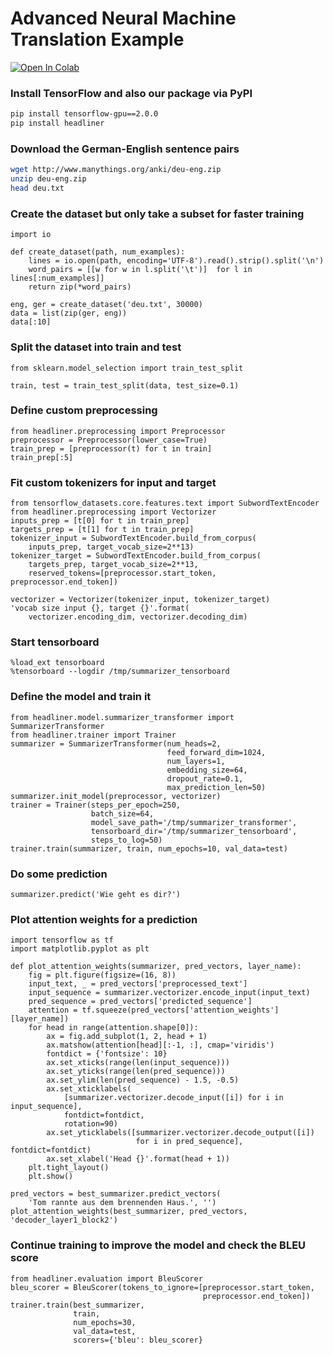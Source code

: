 # Advanced Neural Machine Translation Example

[![Open In Colab](https://colab.research.google.com/assets/colab-badge.svg)](https://colab.research.google.com/github/as-ideas/headliner/blob/master/notebooks/Advanced_Neural_Machine_Translation_Example.ipynb)

### Install TensorFlow and also our package via PyPI
```bash
pip install tensorflow-gpu==2.0.0
pip install headliner
```

### Download the German-English sentence pairs
```bash
wget http://www.manythings.org/anki/deu-eng.zip
unzip deu-eng.zip
head deu.txt
```

### Create the dataset but only take a subset for faster training
```
import io

def create_dataset(path, num_examples):
    lines = io.open(path, encoding='UTF-8').read().strip().split('\n')
    word_pairs = [[w for w in l.split('\t')]  for l in lines[:num_examples]]
    return zip(*word_pairs)

eng, ger = create_dataset('deu.txt', 30000)
data = list(zip(ger, eng))
data[:10]
```

### Split the dataset into train and test
```
from sklearn.model_selection import train_test_split

train, test = train_test_split(data, test_size=0.1)
```

### Define custom preprocessing
```
from headliner.preprocessing import Preprocessor
preprocessor = Preprocessor(lower_case=True)
train_prep = [preprocessor(t) for t in train]
train_prep[:5]
```

### Fit custom tokenizers for input and target
```
from tensorflow_datasets.core.features.text import SubwordTextEncoder
from headliner.preprocessing import Vectorizer
inputs_prep = [t[0] for t in train_prep]
targets_prep = [t[1] for t in train_prep]
tokenizer_input = SubwordTextEncoder.build_from_corpus(
    inputs_prep, target_vocab_size=2**13)
tokenizer_target = SubwordTextEncoder.build_from_corpus(
    targets_prep, target_vocab_size=2**13, 
    reserved_tokens=[preprocessor.start_token, preprocessor.end_token])

vectorizer = Vectorizer(tokenizer_input, tokenizer_target)
'vocab size input {}, target {}'.format(
    vectorizer.encoding_dim, vectorizer.decoding_dim)
```

### Start tensorboard
```
%load_ext tensorboard
%tensorboard --logdir /tmp/summarizer_tensorboard
```

### Define the model and train it
```
from headliner.model.summarizer_transformer import SummarizerTransformer
from headliner.trainer import Trainer
summarizer = SummarizerTransformer(num_heads=2,
                                   feed_forward_dim=1024,
                                   num_layers=1,
                                   embedding_size=64,
                                   dropout_rate=0.1,
                                   max_prediction_len=50)
summarizer.init_model(preprocessor, vectorizer)
trainer = Trainer(steps_per_epoch=250,
                  batch_size=64,
                  model_save_path='/tmp/summarizer_transformer',
                  tensorboard_dir='/tmp/summarizer_tensorboard',
                  steps_to_log=50)
trainer.train(summarizer, train, num_epochs=10, val_data=test)
```

### Do some prediction
```
summarizer.predict('Wie geht es dir?')
```



### Plot attention weights for a prediction
```
import tensorflow as tf
import matplotlib.pyplot as plt

def plot_attention_weights(summarizer, pred_vectors, layer_name):
    fig = plt.figure(figsize=(16, 8))
    input_text, _ = pred_vectors['preprocessed_text']
    input_sequence = summarizer.vectorizer.encode_input(input_text)
    pred_sequence = pred_vectors['predicted_sequence']
    attention = tf.squeeze(pred_vectors['attention_weights'][layer_name])
    for head in range(attention.shape[0]):
        ax = fig.add_subplot(1, 2, head + 1)
        ax.matshow(attention[head][:-1, :], cmap='viridis')
        fontdict = {'fontsize': 10}
        ax.set_xticks(range(len(input_sequence)))
        ax.set_yticks(range(len(pred_sequence)))
        ax.set_ylim(len(pred_sequence) - 1.5, -0.5)
        ax.set_xticklabels(
            [summarizer.vectorizer.decode_input([i]) for i in input_sequence],
            fontdict=fontdict,
            rotation=90)
        ax.set_yticklabels([summarizer.vectorizer.decode_output([i]) 
                            for i in pred_sequence], fontdict=fontdict)
        ax.set_xlabel('Head {}'.format(head + 1))
    plt.tight_layout()
    plt.show()

pred_vectors = best_summarizer.predict_vectors(
    'Tom rannte aus dem brennenden Haus.', '')
plot_attention_weights(best_summarizer, pred_vectors, 'decoder_layer1_block2')
```

### Continue training to improve the model and check the BLEU score
```
from headliner.evaluation import BleuScorer
bleu_scorer = BleuScorer(tokens_to_ignore=[preprocessor.start_token, 
                                           preprocessor.end_token])
trainer.train(best_summarizer, 
              train, 
              num_epochs=30, 
              val_data=test, 
              scorers={'bleu': bleu_scorer}
```
